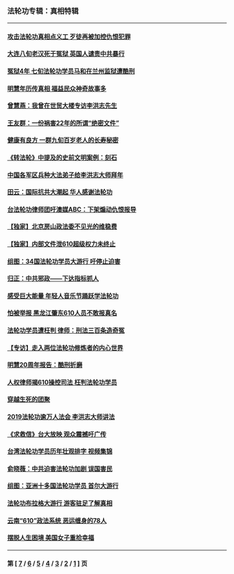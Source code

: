 ### 法轮功专辑：真相特辑
---
#### [攻击法轮功真相点义工 歹徒再被加控仇恨犯罪](../../pages/nf4389/n13601019.md?04260430) 
#### [大连八旬老汉死于冤狱 英国人谴责中共暴行](../../pages/nf4389/n13480118.md?04260430) 
#### [冤狱4年 七旬法轮功学员马和在兰州监狱遭酷刑](../../pages/nf4389/n13304688.md?04260430) 
#### [明慧年历传真相 福益民众神奇故事多](../../pages/nf4389/n13294545.md?04260430) 
#### [曾慧燕：我曾在世贸大楼专访李洪志先生](../../pages/nf4389/n12898729.md?04260430) 
#### [王友群：一份祸害22年的所谓“绝密文件”](../../pages/nf4389/n12871750.md?04260430) 
#### [健康有良方 一群九旬百岁老人的长寿秘密](../../pages/nf4389/n12847475.md?04260430) 
#### [《转法轮》中提及的史前文明案例：刻石](../../pages/nf4389/n12758577.md?04260430) 
#### [中国各军区兵种大法弟子给李洪志大师拜年](../../pages/nf4389/n12750047.md?04260430) 
#### [田云：国际抗共大潮起 华人感谢法轮功](../../pages/nf4389/n12357708.md?04260430) 
#### [台法轮功律师团吁澳媒ABC：下架煽动仇恨报导](../../pages/nf4389/n12279917.md?04260430) 
#### [【独家】北京房山政法委不见光的维稳费](../../pages/nf4389/n12031979.md?04260430) 
#### [【独家】内部文件泄610超级权力未终止](../../pages/nf4389/n12023895.md?04260430) 
#### [组图：34国法轮功学员大游行 吁停止迫害](../../pages/nf4389/n11492658.md?04260430) 
#### [归正：中共邪政——下达指标抓人](../../pages/nf4389/n11474770.md?04260430) 
#### [感受巨大能量 年轻人音乐节踊跃学法轮功](../../pages/nf4389/n11441981.md?04260430) 
#### [怕被举报 黑龙江肇东610人员不敢报真名](../../pages/nf4389/n11436499.md?04260430) 
#### [法轮功学员遭枉判 律师：刑法三百条造奇冤](../../pages/nf4389/n11433943.md?04260430) 
#### [【专访】走入两位法轮功修炼者的内心世界](../../pages/nf4389/n11415623.md?04260430) 
#### [明慧20周年报告：酷刑折磨](../../pages/nf4389/n11387954.md?04260430) 
#### [人权律师揭610操控司法 枉判法轮功学员](../../pages/nf4389/n11313370.md?04260430) 
#### [穿越生死的团聚](../../pages/nf4389/n11258922.md?04260430) 
#### [2019法轮功逾万人法会 李洪志大师讲法](../../pages/nf4389/n11265303.md?04260430) 
#### [《求救信》台大放映 观众震撼吁广传](../../pages/nf4389/n10922251.md?04260430) 
#### [台湾法轮功学员历年壮观排字 视频集锦](../../pages/nf4389/n10878789.md?04260430) 
#### [俞晓薇：中共迫害法轮功加剧 误国害民](../../pages/nf4389/n10859260.md?04260430) 
#### [组图：亚洲十多国法轮功学员 首尔大游行](../../pages/nf4389/n10781149.md?04260430) 
#### [法轮功布拉格大游行 游客驻足了解真相](../../pages/nf4389/n10749360.md?04260430) 
#### [云南“610”政法系统 恶运缠身的78人](../../pages/nf4389/n10747534.md?04260430) 
#### [摆脱人生困境 美国女子重拾幸福](../../pages/nf4389/n10688678.md?04260430) 

---
#### 第 [ [7](./7.md?04260430) / [6](./6.md?04260430) / [5](./5.md?04260430) / [4](./4.md?04260430) / [3](./3.md?04260430) / [2](./2.md?04260430) / [1](./1.md?04260430) ] 页
